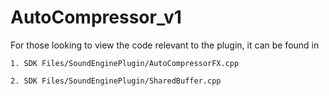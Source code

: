 # AutoCompressor_v1
 
For those looking to view the code relevant to the plugin, it can be found in 

    1. SDK Files/SoundEnginePlugin/AutoCompressorFX.cpp
    
    2. SDK Files/SoundEnginePlugin/SharedBuffer.cpp
